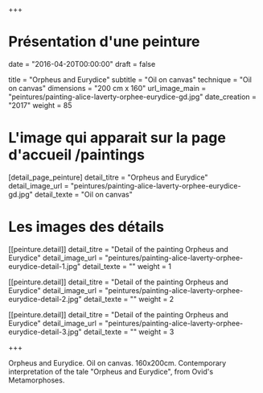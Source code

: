 +++
# Présentation d'une peinture
date = "2016-04-20T00:00:00"
draft = false

title = "Orpheus and Eurydice"
subtitle = "Oil on canvas"
technique = "Oil on canvas"
dimensions = "200 cm x 160"
url_image_main = "peintures/painting-alice-laverty-orphee-eurydice-gd.jpg"
date_creation = "2017"
weight = 85

# L'image qui apparait sur la page d'accueil /paintings
[detail_page_peinture]
detail_titre = "Orpheus and Eurydice"
detail_image_url = "peintures/painting-alice-laverty-orphee-eurydice-gd.jpg"
detail_texte = "Oil on canvas"

# Les images des détails
[[peinture.detail]]
detail_titre = "Detail of the painting Orpheus and Eurydice"
detail_image_url = "peintures/painting-alice-laverty-orphee-eurydice-detail-1.jpg"
detail_texte = ""
weight = 1

[[peinture.detail]]
detail_titre = "Detail of the painting Orpheus and Eurydice"
detail_image_url = "peintures/painting-alice-laverty-orphee-eurydice-detail-2.jpg"
detail_texte = ""
weight = 2

[[peinture.detail]]
detail_titre = "Detail of the painting Orpheus and Eurydice"
detail_image_url = "peintures/painting-alice-laverty-orphee-eurydice-detail-3.jpg"
detail_texte = ""
weight = 3

+++

Orpheus and Eurydice. Oil on canvas. 160x200cm.
Contemporary interpretation of the tale "Orpheus and Eurydice", from Ovid's Metamorphoses.
